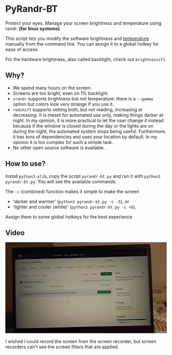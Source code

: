 # PyRandr-BT

Protect your eyes. Manage your screen brightness and temperature using randr. **(for linux systems)**

This script lets you modify the software brightness and [temperature](https://en.wikipedia.org/wiki/Color_temperature) manually from the command line. You can assign it to a global hotkey for ease of access.

For the hardware brightness, also called backlight, check out `brightnessctl`.

## Why?

 - We spend many hours on the screen.
 - Screens are too bright, even on 1% backlight.
 - `xrandr` supports brightness but not temperature: there is a `--gamma` option but colors look very strange if you use it.
 - `redshift` supports setting both, but not reading, increasing or decreasing. It is meant for automated use only, making things darker at night. In my opinion, it is more practical to let the user change it instead because if the window is closed during the day or the lights are on during the night, the automated system stops being useful. Furthermore, it has tons of dependencies and uses your location by default. In my opinion it is too complex for such a simple task. 
 - No other open source software is available.

## How to use?

Install `python3-xlib`, copy the script `pyrandr-bt.py` and run it with `python3 pyrandr-bt.py`. You will see the available commands.

The `-c` (combined) function makes it simple to make the screen

 - 'darker and warmer' (`python3 pyrandr-bt.py -c -5`), or
 - 'lighter and cooler (white)' (`python3 pyrandr-bt.py -c +5`).

Assign them to some global hotkeys for the best experience.

## Video

![Showcase video](video.webp)

I wished I could record the screen from the screen recorder, but screen recorders can't see the screen filters that are applied.


